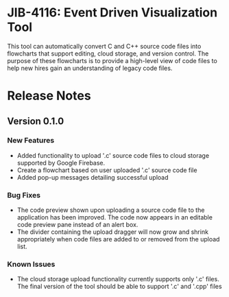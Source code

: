 # JIB-4116: Event Driven Visualization Tool
This tool can automatically convert C and C++ source code files into flowcharts that support editing, cloud storage, and version control. The purpose of these flowcharts is to provide a high-level view of code files to help new hires gain an understanding of legacy code files.

# Release Notes
## Version 0.1.0
### New Features
* Added functionality to upload '.c' source code files to cloud storage supported by Google Firebase.
* Create a flowchart based on user uploaded '.c' source code file
* Added pop-up messages detailing successful upload
### Bug Fixes
* The code preview shown upon uploading a source code file to the application has been improved. The code now appears in an editable code preview pane instead of an alert box.
* The divider containing the upload dragger will now grow and shrink appropriately when code files are added to or removed from the upload list.
### Known Issues
* The cloud storage upload functionality currently supports only '.c' files. The final version of the tool should be able to support '.c' and '.cpp' files
